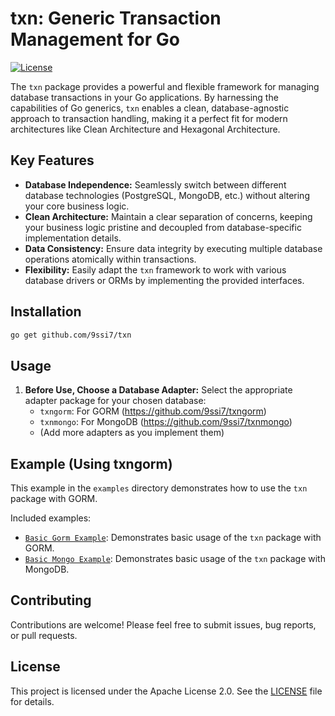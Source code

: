 # txn: Generic Transaction Management for Go

[![License](https://img.shields.io/badge/License-Apache%202.0-blue.svg)](https://opensource.org/licenses/Apache-2.0)

The `txn` package provides a powerful and flexible framework for managing database transactions in your Go applications. By harnessing the capabilities of Go generics, `txn` enables a clean, database-agnostic approach to transaction handling, making it a perfect fit for modern architectures like Clean Architecture and Hexagonal Architecture.

## Key Features

* **Database Independence:** Seamlessly switch between different database technologies (PostgreSQL, MongoDB, etc.) without altering your core business logic.
* **Clean Architecture:** Maintain a clear separation of concerns, keeping your business logic pristine and decoupled from database-specific implementation details.
* **Data Consistency:** Ensure data integrity by executing multiple database operations atomically within transactions.
* **Flexibility:** Easily adapt the `txn` framework to work with various database drivers or ORMs by implementing the provided interfaces.

## Installation

```bash
go get github.com/9ssi7/txn
```

## Usage

1. **Before Use, Choose a Database Adapter:** Select the appropriate adapter package for your chosen database:
   * `txngorm`: For GORM (https://github.com/9ssi7/txngorm)
   * `txnmongo`: For MongoDB (https://github.com/9ssi7/txnmongo)
   * (Add more adapters as you implement them)


## Example (Using txngorm)

This example in the `examples` directory demonstrates how to use the `txn` package with GORM.

Included examples:

- [`Basic Gorm Example`](examples/basic-gorm/main.go): Demonstrates basic usage of the `txn` package with GORM.
- [`Basic Mongo Example`](examples/basic-mongo/main.go): Demonstrates basic usage of the `txn` package with MongoDB.

## Contributing

Contributions are welcome! Please feel free to submit issues, bug reports, or pull requests.

## License

This project is licensed under the Apache License 2.0. See the [LICENSE](LICENSE) file for details.